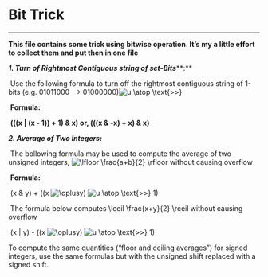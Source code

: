 <h1>Bit Trick</h1>

---

**This file contains some trick using bitwise operation. It’s my a little effort to collect them and put then in one file**



***1. Turn of Rightmost Contiguous string of set-Bits*****:**

​	Use the following formula to turn off the rightmost contiguous string of 1-bits (e.g. 01011000 –> 01000000)![u \atop \text{>>}](https://render.githubusercontent.com/render/math?math=u%20%5Catop%20%5Ctext%7B%3E%3E%7D)

​	**Formula:**

​					**(((x | (x - 1)) + 1) & x) 	or, 	(((x & -x) + x) & x)**

***2. Average of Two Integers:***

​		The bollowing formula may be used to compute the average of two unsigned integers, ![\lfloor \frac{a+b}{2} \rfloor](https://render.githubusercontent.com/render/math?math=%5Clfloor%20%5Cfrac%7Ba%2Bb%7D%7B2%7D%20%5Crfloor) without causing overflow

​	**Formula:**

​					(x & y) + ((x ![\oplus](https://render.githubusercontent.com/render/math?math=%5Coplus)y) ![u \atop \text{>>}](https://render.githubusercontent.com/render/math?math=u%20%5Catop%20%5Ctext%7B%3E%3E%7D) 1) 

​	The formula below computes  \lceil \frac{x+y}{2} \rceil without causing overflow

​					(x | y) - ((x ![\oplus](https://render.githubusercontent.com/render/math?math=%5Coplus)y) ![u \atop \text{>>}](https://render.githubusercontent.com/render/math?math=u%20%5Catop%20%5Ctext%7B%3E%3E%7D) 1)

To compute the same quantities (“floor and ceiling averages”) for signed
integers, use the same formulas but with the unsigned shift replaced with a signed
shift.